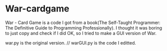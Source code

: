 # War-cardgame

War - Card Game is a code I got from a book(The Self-Taught Programmer: The Definitive Guide to Programming Professionally).
I thought it was boring to just copy and check if I did OK, so I tried to make a GUI version of War.

war.py is the original version.
//
warGUI.py is the code I editted.
